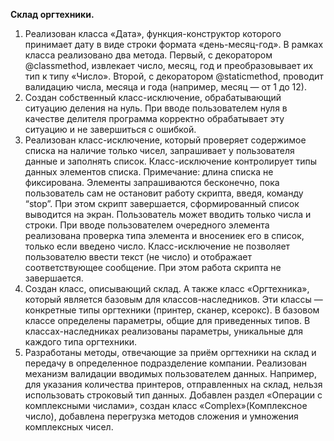 **Склад оргтехники.**

1. Реализован класса «Дата», функция-конструктор которого принимает дату в виде строки формата «день-месяц-год». В рамках класса реализовано два метода. Первый, с декоратором @classmethod, извлекает число, месяц, год и преобразовывает их тип к типу «Число». Второй, с декоратором @staticmethod, проводит валидацию числа, месяца и года (например, месяц — от 1 до 12). 
2. Создан собственный класс-исключение, обрабатывающий ситуацию деления на нуль. При вводе пользователем нуля в качестве делителя программа корректно обрабатывает эту ситуацию и не завершиться с ошибкой.
3. Реализован класс-исключение, который проверяет содержимое списка на наличие только чисел, запрашивает у пользователя данные и заполнять список. Класс-исключение контролирует типы данных элементов списка.
Примечание: длина списка не фиксирована. Элементы запрашиваются бесконечно, пока пользователь сам не остановит работу скрипта, введя, команду “stop”. При этом скрипт завершается, сформированный список выводится на экран.
Пользователь может вводить только числа и строки. При вводе пользователем очередного элемента реализована проверка типа элемента и вносениек его в список, только если введено число. Класс-исключение не позволяет пользователю ввести текст (не число) и отображает соответствующее сообщение. При этом работа скрипта не завершается.
4. Создан класс, описывающий склад. А также класс «Оргтехника», который является базовым для классов-наследников. Эти классы — конкретные типы оргтехники (принтер, сканер, ксерокс). В базовом классе определены параметры, общие для приведенных типов. В классах-наследниках реализованы параметры, уникальные для каждого типа оргтехники. 
5. Разработаны методы, отвечающие за приём оргтехники на склад и передачу в определенное подразделение компании. Реализован механизм валидации вводимых пользователем данных. Например, для указания количества принтеров, отправленных на склад, нельзя использовать строковый тип данных. Добавлен раздел «Операции с комплексными числами», cоздан класс «Complex»(Комплексное число), добавлена перегрузка методов сложения и умножения комплексных чисел. 
